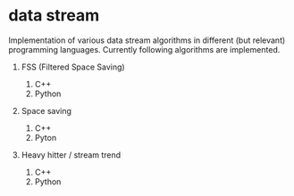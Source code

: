 # data stream

Implementation of various data stream algorithms in different (but relevant) programming languages.
Currently following algorithms are implemented.

1. FSS (Filtered Space Saving)
    1. C++
    2. Python

2. Space saving
    1. C++
    2. Pyton
    
3. Heavy hitter / stream trend
    1.  C++
    2. Python




